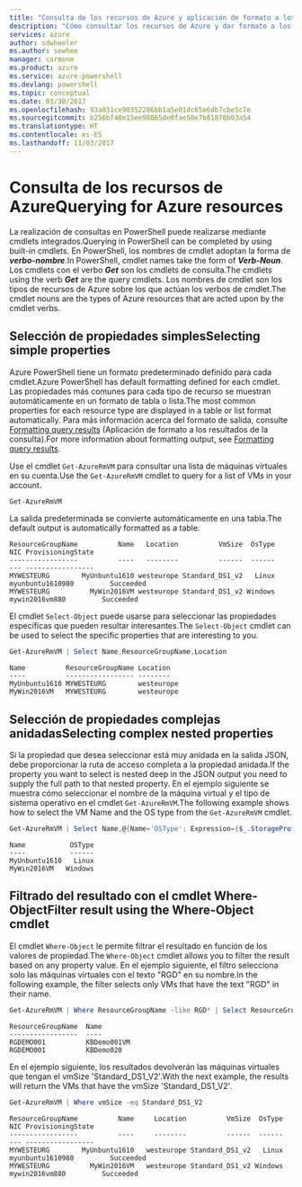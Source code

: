 ```yaml
---
title: "Consulta de los recursos de Azure y aplicación de formato a los resultados | Microsoft Docs"
description: "Cómo consultar los recursos de Azure y dar formato a los resultados."
services: azure
author: sdwheeler
ms.author: sewhee
manager: carmonm
ms.product: azure
ms.service: azure-powershell
ms.devlang: powershell
ms.topic: conceptual
ms.date: 03/30/2017
ms.openlocfilehash: 93a031ce90352286bb1a5e01dc65e6db7cbe5c7e
ms.sourcegitcommit: b256bf48e15ee98865de0fae50e7b81878b03a54
ms.translationtype: HT
ms.contentlocale: es-ES
ms.lasthandoff: 11/03/2017
---
```

# <a name="querying-for-azure-resources"></a><span data-ttu-id="5b940-103">Consulta de los recursos de Azure</span><span class="sxs-lookup"><span data-stu-id="5b940-103">Querying for Azure resources</span></span>

<span data-ttu-id="5b940-104">La realización de consultas en PowerShell puede realizarse mediante cmdlets integrados.</span><span class="sxs-lookup"><span data-stu-id="5b940-104">Querying in PowerShell can be completed by using built-in cmdlets.</span></span> <span data-ttu-id="5b940-105">En PowerShell, los nombres de cmdlet adoptan la forma de **_verbo-nombre_**.</span><span class="sxs-lookup"><span data-stu-id="5b940-105">In PowerShell, cmdlet names take the form of **_Verb-Noun_**.</span></span> <span data-ttu-id="5b940-106">Los cmdlets con el verbo **_Get_** son los cmdlets de consulta.</span><span class="sxs-lookup"><span data-stu-id="5b940-106">The cmdlets using the verb **_Get_** are the query cmdlets.</span></span> <span data-ttu-id="5b940-107">Los nombres de cmdlet son los tipos de recursos de Azure sobre los que actúan los verbos de cmdlet.</span><span class="sxs-lookup"><span data-stu-id="5b940-107">The cmdlet nouns are the types of Azure resources that are acted upon by the cmdlet verbs.</span></span>


## <a name="selecting-simple-properties"></a><span data-ttu-id="5b940-108">Selección de propiedades simples</span><span class="sxs-lookup"><span data-stu-id="5b940-108">Selecting simple properties</span></span>

<span data-ttu-id="5b940-109">Azure PowerShell tiene un formato predeterminado definido para cada cmdlet.</span><span class="sxs-lookup"><span data-stu-id="5b940-109">Azure PowerShell has default formatting defined for each cmdlet.</span></span> <span data-ttu-id="5b940-110">Las propiedades más comunes para cada tipo de recurso se muestran automáticamente en un formato de tabla o lista.</span><span class="sxs-lookup"><span data-stu-id="5b940-110">The most common properties for each resource type are displayed in a table or list format automatically.</span></span> <span data-ttu-id="5b940-111">Para más información acerca del formato de salida, consulte [Formatting query results](formatting-output.md) (Aplicación de formato a los resultados de la consulta).</span><span class="sxs-lookup"><span data-stu-id="5b940-111">For more information about formatting output, see [Formatting query results](formatting-output.md).</span></span>

<span data-ttu-id="5b940-112">Use el cmdlet `Get-AzureRmVM` para consultar una lista de máquinas virtuales en su cuenta.</span><span class="sxs-lookup"><span data-stu-id="5b940-112">Use the `Get-AzureRmVM` cmdlet to query for a list of VMs in your account.</span></span>

```powershell
Get-AzureRmVM
```

<span data-ttu-id="5b940-113">La salida predeterminada se convierte automáticamente en una tabla.</span><span class="sxs-lookup"><span data-stu-id="5b940-113">The default output is automatically formatted as a table.</span></span>

```
ResourceGroupName          Name   Location          VmSize  OsType              NIC ProvisioningState
-----------------          ----   --------          ------  ------              --- -----------------
MYWESTEURG        MyUnbuntu1610 westeurope Standard_DS1_v2   Linux myunbuntu1610980         Succeeded
MYWESTEURG          MyWin2016VM westeurope Standard_DS1_v2 Windows   mywin2016vm880         Succeeded
```

<span data-ttu-id="5b940-114">El cmdlet `Select-Object` puede usarse para seleccionar las propiedades específicas que pueden resultar interesantes.</span><span class="sxs-lookup"><span data-stu-id="5b940-114">The `Select-Object` cmdlet can be used to select the specific properties that are interesting to you.</span></span>

```powershell
Get-AzureRmVM | Select Name,ResourceGroupName,Location
```

```
Name          ResourceGroupName Location
----          ----------------- --------
MyUnbuntu1610 MYWESTEURG        westeurope
MyWin2016VM   MYWESTEURG        westeurope
```

## <a name="selecting-complex-nested-properties"></a><span data-ttu-id="5b940-115">Selección de propiedades complejas anidadas</span><span class="sxs-lookup"><span data-stu-id="5b940-115">Selecting complex nested properties</span></span>

<span data-ttu-id="5b940-116">Si la propiedad que desea seleccionar está muy anidada en la salida JSON, debe proporcionar la ruta de acceso completa a la propiedad anidada.</span><span class="sxs-lookup"><span data-stu-id="5b940-116">If the property you want to select is nested deep in the JSON output you need to supply the full path to that nested property.</span></span> <span data-ttu-id="5b940-117">En el ejemplo siguiente se muestra cómo seleccionar el nombre de la máquina virtual y el tipo de sistema operativo en el cmdlet `Get-AzureRmVM`.</span><span class="sxs-lookup"><span data-stu-id="5b940-117">The following example shows how to select the VM Name and the OS type from the `Get-AzureRmVM` cmdlet.</span></span>

```powershell
Get-AzureRmVM | Select Name,@{Name='OSType'; Expression={$_.StorageProfile.OSDisk.OSType}}
```

```
Name           OSType
----           ------
MyUnbuntu1610   Linux
MyWin2016VM   Windows
```

## <a name="filter-result-using-the-where-object-cmdlet"></a><span data-ttu-id="5b940-118">Filtrado del resultado con el cmdlet Where-Object</span><span class="sxs-lookup"><span data-stu-id="5b940-118">Filter result using the Where-Object cmdlet</span></span>

<span data-ttu-id="5b940-119">El cmdlet `Where-Object` le permite filtrar el resultado en función de los valores de propiedad.</span><span class="sxs-lookup"><span data-stu-id="5b940-119">The `Where-Object` cmdlet allows you to filter the result based on any property value.</span></span> <span data-ttu-id="5b940-120">En el ejemplo siguiente, el filtro selecciona solo las máquinas virtuales con el texto "RGD" en su nombre.</span><span class="sxs-lookup"><span data-stu-id="5b940-120">In the following example, the filter selects only VMs that have the text "RGD" in their name.</span></span>

```powershell
Get-AzureRmVM | Where ResourceGroupName -like RGD* | Select ResourceGroupName,Name
```

```
ResourceGroupName  Name
-----------------  ----
RGDEMO001          KBDemo001VM
RGDEMO001          KBDemo020
```

<span data-ttu-id="5b940-121">En el ejemplo siguiente, los resultados devolverán las máquinas virtuales que tengan el vmSize 'Standard_DS1_V2'.</span><span class="sxs-lookup"><span data-stu-id="5b940-121">With the next example, the results will return the VMs that have the vmSize 'Standard_DS1_V2'.</span></span>

```powershell
Get-AzureRmVM | Where vmSize -eq Standard_DS1_V2
```

```
ResourceGroupName          Name     Location          VmSize  OsType              NIC ProvisioningState
-----------------          ----     --------          ------  ------              --- -----------------
MYWESTEURG        MyUnbuntu1610   westeurope Standard_DS1_v2   Linux myunbuntu1610980         Succeeded
MYWESTEURG          MyWin2016VM   westeurope Standard_DS1_v2 Windows   mywin2016vm880         Succeeded
```
